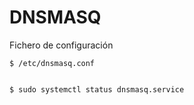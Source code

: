 # DNSMASQ

Fichero de configuración

    $ /etc/dnsmasq.conf


    $ sudo systemctl status dnsmasq.service
